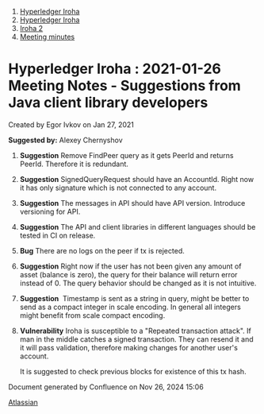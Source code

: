 1. [Hyperledger Iroha](index.html)
2. [Hyperledger Iroha](Hyperledger-Iroha_20873224.html)
3. [Iroha 2](Iroha-2_21012047.html)
4. [Meeting minutes](Meeting-minutes_21016015.html)

# Hyperledger Iroha : 2021-01-26 Meeting Notes - Suggestions from Java client library developers

Created by Egor Ivkov on Jan 27, 2021

**Suggested by:** Alexey Chernyshov

1. **Suggestion** Remove FindPeer query as it gets PeerId and returns PeerId. Therefore it is redundant.
2. **Suggestion** SignedQueryRequest should have an AccountId. Right now it has only signature which is not connected to any account.
3. **Suggestion** The messages in API should have API version. Introduce versioning for API.
4. **Suggestion** The API and client libraries in different languages should be tested in CI on release.
5. **Bug** There are no logs on the peer if tx is rejected.
6. **Suggestion** Right now if the user has not been given any amount of asset (balance is zero), the query for their balance will return error instead of 0. The query behavior should be changed as it is not intuitive.
7. **Suggestion**  Timestamp is sent as a string in query, might be better to send as a compact integer in scale encoding. In general all integers might benefit from scale compact encoding.
8. **Vulnerability** Iroha is susceptible to a "Repeated transaction attack". If man in the middle catches a signed transaction. They can resend it and it will pass validation, therefore making changes for another user's account.
   
   It is suggested to check previous blocks for existence of this tx hash.

Document generated by Confluence on Nov 26, 2024 15:06

[Atlassian](http://www.atlassian.com/)

